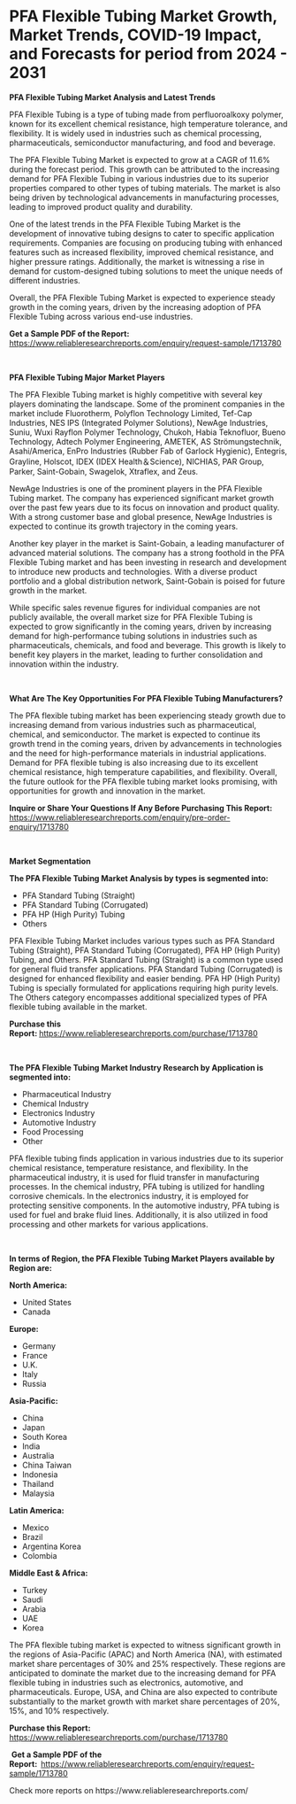 <p><h1>PFA Flexible Tubing Market Growth, Market Trends, COVID-19 Impact, and Forecasts for period from 2024 - 2031</h1></p><p><strong>PFA Flexible Tubing Market Analysis and Latest Trends</strong></p>
<p><p>PFA Flexible Tubing is a type of tubing made from perfluoroalkoxy polymer, known for its excellent chemical resistance, high temperature tolerance, and flexibility. It is widely used in industries such as chemical processing, pharmaceuticals, semiconductor manufacturing, and food and beverage.</p><p>The PFA Flexible Tubing Market is expected to grow at a CAGR of 11.6% during the forecast period. This growth can be attributed to the increasing demand for PFA Flexible Tubing in various industries due to its superior properties compared to other types of tubing materials. The market is also being driven by technological advancements in manufacturing processes, leading to improved product quality and durability.</p><p>One of the latest trends in the PFA Flexible Tubing Market is the development of innovative tubing designs to cater to specific application requirements. Companies are focusing on producing tubing with enhanced features such as increased flexibility, improved chemical resistance, and higher pressure ratings. Additionally, the market is witnessing a rise in demand for custom-designed tubing solutions to meet the unique needs of different industries.</p><p>Overall, the PFA Flexible Tubing Market is expected to experience steady growth in the coming years, driven by the increasing adoption of PFA Flexible Tubing across various end-use industries.</p></p>
<p><strong>Get a Sample PDF of the Report:&nbsp;</strong> <a href="https://www.reliableresearchreports.com/enquiry/request-sample/1713780">https://www.reliableresearchreports.com/enquiry/request-sample/1713780</a></p>
<p>&nbsp;</p>
<p><strong>PFA Flexible Tubing Major Market Players</strong></p>
<p><p>The PFA Flexible Tubing market is highly competitive with several key players dominating the landscape. Some of the prominent companies in the market include Fluorotherm, Polyflon Technology Limited, Tef-Cap Industries, NES IPS (Integrated Polymer Solutions), NewAge Industries, Suniu, Wuxi Rayflon Polymer Technology, Chukoh, Habia Teknofluor, Bueno Technology, Adtech Polymer Engineering, AMETEK, AS Strömungstechnik, Asahi/America, EnPro Industries (Rubber Fab of Garlock Hygienic), Entegris, Grayline, Holscot, IDEX (IDEX Health＆Science), NICHIAS, PAR Group, Parker, Saint-Gobain, Swagelok, Xtraflex, and Zeus.</p><p>NewAge Industries is one of the prominent players in the PFA Flexible Tubing market. The company has experienced significant market growth over the past few years due to its focus on innovation and product quality. With a strong customer base and global presence, NewAge Industries is expected to continue its growth trajectory in the coming years.</p><p>Another key player in the market is Saint-Gobain, a leading manufacturer of advanced material solutions. The company has a strong foothold in the PFA Flexible Tubing market and has been investing in research and development to introduce new products and technologies. With a diverse product portfolio and a global distribution network, Saint-Gobain is poised for future growth in the market.</p><p>While specific sales revenue figures for individual companies are not publicly available, the overall market size for PFA Flexible Tubing is expected to grow significantly in the coming years, driven by increasing demand for high-performance tubing solutions in industries such as pharmaceuticals, chemicals, and food and beverage. This growth is likely to benefit key players in the market, leading to further consolidation and innovation within the industry.</p></p>
<p>&nbsp;</p>
<p><strong>What Are The Key Opportunities For PFA Flexible Tubing Manufacturers?</strong></p>
<p><p>The PFA flexible tubing market has been experiencing steady growth due to increasing demand from various industries such as pharmaceutical, chemical, and semiconductor. The market is expected to continue its growth trend in the coming years, driven by advancements in technologies and the need for high-performance materials in industrial applications. Demand for PFA flexible tubing is also increasing due to its excellent chemical resistance, high temperature capabilities, and flexibility. Overall, the future outlook for the PFA flexible tubing market looks promising, with opportunities for growth and innovation in the market.</p></p>
<p><strong>Inquire or Share Your Questions If Any Before Purchasing This Report:</strong> <a href="https://www.reliableresearchreports.com/enquiry/pre-order-enquiry/1713780">https://www.reliableresearchreports.com/enquiry/pre-order-enquiry/1713780</a></p>
<p>&nbsp;</p>
<p><strong>Market Segmentation</strong></p>
<p><strong>The PFA Flexible Tubing Market Analysis by types is segmented into:</strong></p>
<p><ul><li>PFA Standard Tubing (Straight)</li><li>PFA Standard Tubing (Corrugated)</li><li>PFA HP (High Purity) Tubing</li><li>Others</li></ul></p>
<p><p>PFA Flexible Tubing Market includes various types such as PFA Standard Tubing (Straight), PFA Standard Tubing (Corrugated), PFA HP (High Purity) Tubing, and Others. PFA Standard Tubing (Straight) is a common type used for general fluid transfer applications. PFA Standard Tubing (Corrugated) is designed for enhanced flexibility and easier bending. PFA HP (High Purity) Tubing is specially formulated for applications requiring high purity levels. The Others category encompasses additional specialized types of PFA flexible tubing available in the market.</p></p>
<p><strong>Purchase this Report:&nbsp;</strong><a href="https://www.reliableresearchreports.com/purchase/1713780">https://www.reliableresearchreports.com/purchase/1713780</a></p>
<p>&nbsp;</p>
<p><strong>The PFA Flexible Tubing Market Industry Research by Application is segmented into:</strong></p>
<p><ul><li>Pharmaceutical Industry</li><li>Chemical Industry</li><li>Electronics Industry</li><li>Automotive Industry</li><li>Food Processing</li><li>Other</li></ul></p>
<p><p>PFA flexible tubing finds application in various industries due to its superior chemical resistance, temperature resistance, and flexibility. In the pharmaceutical industry, it is used for fluid transfer in manufacturing processes. In the chemical industry, PFA tubing is utilized for handling corrosive chemicals. In the electronics industry, it is employed for protecting sensitive components. In the automotive industry, PFA tubing is used for fuel and brake fluid lines. Additionally, it is also utilized in food processing and other markets for various applications.</p></p>
<p>&nbsp;</p>
<p><strong>In terms of Region, the PFA Flexible Tubing Market Players available by Region are:</strong></p>
<p>
    <p> <strong> North America: </strong>
        <ul>
            <li>United States</li>
            <li>Canada</li>
        </ul>
        </p> 
    <p> <strong> Europe: </strong>
        <ul>
            <li>Germany</li>
            <li>France</li>
            <li>U.K.</li>
            <li>Italy</li>
            <li>Russia</li>
        </ul>
        </p> 
    <p> <strong> Asia-Pacific: </strong>
        <ul>
            <li>China</li>
            <li>Japan</li>
            <li>South Korea</li>
            <li>India</li>
            <li>Australia</li>
            <li>China Taiwan</li>
            <li>Indonesia</li>
            <li>Thailand</li>
            <li>Malaysia</li>
        </ul>
        </p> 
    <p> <strong> Latin America: </strong>
        <ul>
            <li>Mexico</li>
            <li>Brazil</li>
            <li>Argentina Korea</li>
            <li>Colombia</li>
        </ul>
        </p> 
    <p> <strong> Middle East & Africa: </strong>
        <ul>
            <li>Turkey</li>
            <li>Saudi</li>
            <li>Arabia</li>
            <li>UAE</li>
            <li>Korea</li>
        </ul>
    </p>
    </p>
<p><p>The PFA flexible tubing market is expected to witness significant growth in the regions of Asia-Pacific (APAC) and North America (NA), with estimated market share percentages of 30% and 25% respectively. These regions are anticipated to dominate the market due to the increasing demand for PFA flexible tubing in industries such as electronics, automotive, and pharmaceuticals. Europe, USA, and China are also expected to contribute substantially to the market growth with market share percentages of 20%, 15%, and 10% respectively.</p></p>
<p><strong>Purchase this Report: </strong><a href="https://www.reliableresearchreports.com/purchase/1713780">https://www.reliableresearchreports.com/purchase/1713780</a></p>
<p>&nbsp;<strong>Get a Sample PDF of the Report:&nbsp;&nbsp;</strong><a href="https://www.reliableresearchreports.com/enquiry/request-sample/1713780">https://www.reliableresearchreports.com/enquiry/request-sample/1713780</a></p>
<p><strong></strong></p>
<p>Check more reports on https://www.reliableresearchreports.com/</p>